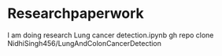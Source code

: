 # Researchpaperwork
I am doing research
Lung cancer detection.ipynb
gh repo clone NidhiSingh456/LungAndColonCancerDetection
